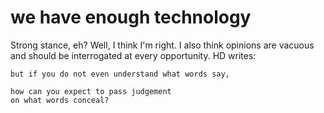 # we have enough technology 

Strong stance, eh? Well, I think I'm right. I also think opinions are vacuous and should be interrogated at every opportunity. HD writes: 

~~~~
but if you do not even understand what words say, 

how can you expect to pass judgement 
on what words conceal? 
~~~~


